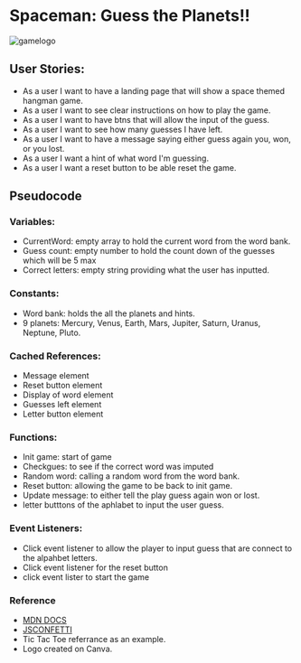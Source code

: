 # Spaceman: Guess the Planets!!

  
![gamelogo](https://i.postimg.cc/yNp6ZJsf/SPACE-MAN-Guess-the-PLanet.png)


## **User Stories:**
- As a user I want to have a landing page that will show a space themed hangman game.
- As a user I want to see clear instructions on how to play the game.
- As a user I want to have btns that will allow the input of the guess. 
- As a user I want to see how many guesses I have left. 
- As a user I want to have a message saying either guess again you, won, or you lost. 
- As a user I want a hint of what word I'm guessing. 
- As a user I want a reset button to be able reset the game. 

## **Pseudocode**

### **Variables:**

- CurrentWord: empty array to hold the current word from the word bank. 
- Guess count: empty number to hold the count down of the guesses which will be 5 max
- Correct letters: empty string  providing what the user has inputted. 


### **Constants:**

- Word bank: holds the all the planets and hints.
- 9 planets: Mercury, Venus, Earth, Mars, Jupiter, Saturn, Uranus, Neptune, Pluto.


### **Cached References:**
- Message element 
- Reset button element 
- Display of word element 
- Guesses left element
- Letter button element

### **Functions:**
- Init game: start of game  
- Checkgues:  to see if the  correct word was imputed 
- Random word: calling a random word from the word bank. 
- Reset button: allowing the game to be back to init game. 
- Update message: to either tell the play guess again won or lost.
- letter butttons of the aphlabet to input the user guess. 


### **Event Listeners:**

- Click event listener to allow the player to input guess that are connect to the alpahbet letters. 
- Click event listener for the reset button 
- click event lister to start the game

### **Reference**
- [MDN DOCS](https://developer.mozilla.org/en-US/docs/Web/JavaScript/Reference/Global_Objects/Array)
- [JSCONFETTI](https://www.npmjs.com/package/js-confetti)
- Tic Tac Toe referrance as an example.
- Logo created on Canva.
